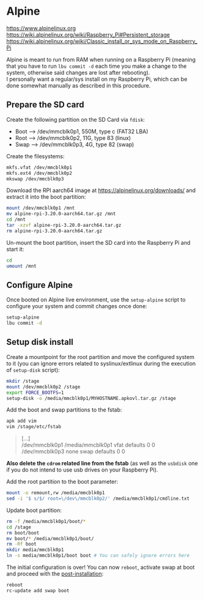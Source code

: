# Alpine

<https://www.alpinelinux.org>  
<https://wiki.alpinelinux.org/wiki/Raspberry_Pi#Persistent_storage>  
<https://wiki.alpinelinux.org/wiki/Classic_install_or_sys_mode_on_Raspberry_Pi>

Alpine is meant to run from RAM when running on a Raspberry Pi (meaning that you have to run `lbu commit -d` each time you make a change to the system, otherwise said changes are lost after rebooting).  
I personally want a regular/sys install on my Raspberry Pi, which can be done somewhat manually as described in this procedure.

## Prepare the SD card

Create the following partition on the SD Card via `fdisk`:

- Boot  --> /dev/mmcblk0p1, 550M, type c (FAT32 LBA)
- Root  --> /dev/mmcblk0p2, 11G, type 83 (linux)
- Swap  --> /dev/mmcblk0p3, 4G, type 82 (swap)

Create the filesystems:

```bash
mkfs.vfat /dev/mmcblk0p1
mkfs.ext4 /dev/mmcblk0p2
mkswap /dev/mmcblk0p3
```

Download the RPI aarch64 image at <https://alpinelinux.org/downloads/> and extract it into the boot partition:

```bash
mount /dev/mmcblk0p1 /mnt
mv alpine-rpi-3.20.0-aarch64.tar.gz /mnt
cd /mnt
tar -xzvf alpine-rpi-3.20.0-aarch64.tar.gz
rm alpine-rpi-3.20.0-aarch64.tar.gz
```

Un-mount the boot partition, insert the SD card into the Raspberry Pi and start it:

```bash
cd
umount /mnt
```

## Configure Alpine

Once booted on Alpine live environment, use the `setup-alpine` script to configure your system and commit changes once done:

```bash
setup-alpine
lbu commit -d
```

## Setup disk install

Create a mountpoint for the root partition and move the configured system to it (you can ignore errors related to syslinux/extlinux during the execution of `setup-disk` script):

```bash
mkdir /stage
mount /dev/mmcblk0p2 /stage
export FORCE_BOOTFS=1
setup-disk -o /media/mmcblk0p1/MYHOSTNAME.apkovl.tar.gz /stage
```

Add the boot and swap partitions to the fstab:

```bash
apk add vim
vim /stage/etc/fstab
```

> [...]  
> /dev/mmcblk0p1 /media/mmcblk0p1 vfat defaults 0 0  
> /dev/mmcblk0p3 none swap defaults 0 0

**Also delete the `cdrom` related line from the fstab** (as well as the `usbdisk` one if you do not intend to use usb drives on your Raspberry Pi).

Add the root partition to the boot parameter:

```bash
mount -o remount,rw /media/mmcblk0p1
sed -i '$ s/$/ root=\/dev\/mmcblk0p2/' /media/mmcblk0p1/cmdline.txt
```

Update boot partition:

```bash
rm -f /media/mmcblk0p1/boot/*
cd /stage
rm boot/boot
mv boot/* /media/mmcblk0p1/boot/  
rm -Rf boot
mkdir media/mmcblk0p1
ln -s media/mmcblk0p1/boot boot # You can safely ignore errors here
```

The initial configuration is over! You can now `reboot`, activate swap at boot and proceed with the [post-installation](https://github.com/Antiz96/Linux-Server/blob/main/VMs/Alpine-Linux_Server_Template.md):

```bash
reboot
rc-update add swap boot
```
